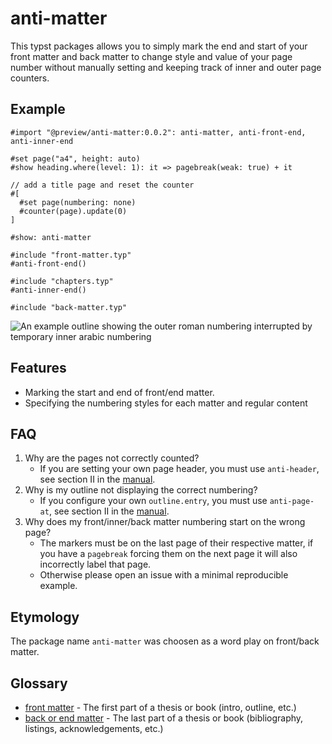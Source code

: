 # anti-matter
This typst packages allows you to simply mark the end and start of your front matter and back matter
to change style and value of your page number without manually setting and keeping track of inner
and outer page counters.

## Example
```typst
#import "@preview/anti-matter:0.0.2": anti-matter, anti-front-end, anti-inner-end

#set page("a4", height: auto)
#show heading.where(level: 1): it => pagebreak(weak: true) + it

// add a title page and reset the counter
#[
  #set page(numbering: none)
  #counter(page).update(0)
]

#show: anti-matter

#include "front-matter.typ"
#anti-front-end()

#include "chapters.typ"
#anti-inner-end()

#include "back-matter.typ"

```

![An example outline showing the outer roman numbering interrupted by temporary inner arabic
numbering][example]

## Features
- Marking the start and end of front/end matter.
- Specifying the numbering styles for each matter and regular content

## FAQ
1. Why are the pages not correctly counted?
   - If you are setting your own page header, you must use `anti-header`, see section II in the
     [manual].
2. Why is my outline not displaying the correct numbering?
   - If you configure your own `outline.entry`, you must use `anti-page-at`, see section II in the
     [manual].
3. Why does my front/inner/back  matter numbering start on the wrong page?
   - The markers must be on the last page of their respective matter, if you have a `pagebreak`
     forcing them on the next page it will also incorrectly label that page.
   - Otherwise please open an issue with a minimal reproducible example.

## Etymology
The package name `anti-matter` was choosen as a word play on front/back matter.

## Glossary
- [front matter] - The first part of a thesis or book (intro, outline, etc.)
- [back or end matter] - The last part of a thesis or book (bibliography, listings,
  acknowledgements, etc.)

[front matter]: https://en.wikipedia.org/wiki/Book_design#Front_matter
[back or end matter]: https://en.wikipedia.org/wiki/Book_design#Back_matter_(end_matter)
[example]: docs/example.png
[manual]: docs/manual.pdf
